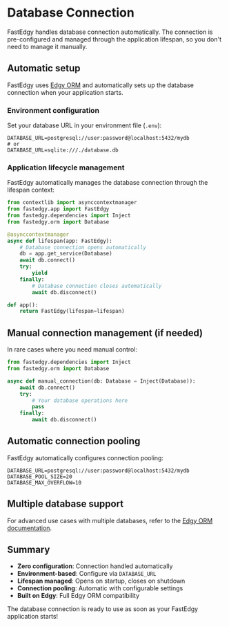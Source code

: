# Database Connection

FastEdgy handles database connection automatically. The connection is pre-configured and managed through the application lifespan, so you don't need to manage it manually.

## Automatic setup

FastEdgy uses [Edgy ORM](https://edgy.dymmond.com) and automatically sets up the database connection when your application starts.

### Environment configuration

Set your database URL in your environment file (`.env`):

```env
DATABASE_URL=postgresql://user:password@localhost:5432/mydb
# or
DATABASE_URL=sqlite:///./database.db
```

### Application lifecycle management

FastEdgy automatically manages the database connection through the lifespan context:

```python
from contextlib import asynccontextmanager
from fastedgy.app import FastEdgy
from fastedgy.dependencies import Inject
from fastedgy.orm import Database

@asynccontextmanager
async def lifespan(app: FastEdgy):
    # Database connection opens automatically
    db = app.get_service(Database)
    await db.connect()
    try:
        yield
    finally:
        # Database connection closes automatically
        await db.disconnect()

def app():
    return FastEdgy(lifespan=lifespan)
```

## Manual connection management (if needed)

In rare cases where you need manual control:

```python
from fastedgy.dependencies import Inject
from fastedgy.orm import Database

async def manual_connection(db: Database = Inject(Database)):
    await db.connect()
    try:
        # Your database operations here
        pass
    finally:
        await db.disconnect()
```

## Automatic connection pooling

FastEdgy automatically configures connection pooling:

```env
DATABASE_URL=postgresql://user:password@localhost:5432/mydb
DATABASE_POOL_SIZE=20
DATABASE_MAX_OVERFLOW=10
```

## Multiple database support

For advanced use cases with multiple databases, refer to the [Edgy ORM documentation](https://edgy.dymmond.com/tenancy/edgy).

## Summary

- **Zero configuration**: Connection handled automatically
- **Environment-based**: Configure via `DATABASE_URL`
- **Lifespan managed**: Opens on startup, closes on shutdown
- **Connection pooling**: Automatic with configurable settings
- **Built on Edgy**: Full Edgy ORM compatibility

The database connection is ready to use as soon as your FastEdgy application starts!
